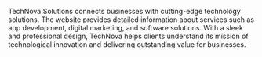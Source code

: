 TechNova Solutions connects businesses with cutting-edge technology solutions. The website provides detailed information about services such as app development, digital marketing, and software solutions. With a sleek and professional design, TechNova helps clients understand its mission of technological innovation and delivering outstanding value for businesses.

